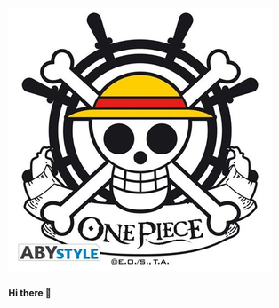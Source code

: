 # [![TrickyJustice header](https://github.com/TrickyJustice/TrickyJustice/blob/main/40a5ad60423e8cf74f821510f48396f1.jpeg)](https://encrypted-tbn0.gstatic.com/images?q=tbn:ANd9GcThwKvJGaQ8XWZSUp8RwjotFJc_whzPsW8tZw&usqp=CAU)

### Hi there 👋

<!--
**TrickyJustice/TrickyJustice** is a ✨ _special_ ✨ repository because its `README.md` (this file) appears on your GitHub profile.

Here are some ideas to get you started:

- 🔭 I’m currently working on ...
- 🌱 I’m currently learning ...
- 👯 I’m looking to collaborate on ...
- 🤔 I’m looking for help with ...
- 💬 Ask me about ...
- 📫 How to reach me: ...
- 😄 Pronouns: ...
- ⚡ Fun fact: ...
-->
